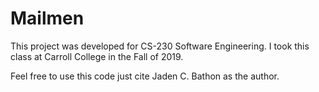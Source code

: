 # Mailmen

This project was developed for CS-230 Software Engineering. I took this class at Carroll College in the Fall of 2019. 

Feel free to use this code just cite Jaden C. Bathon as the author.
